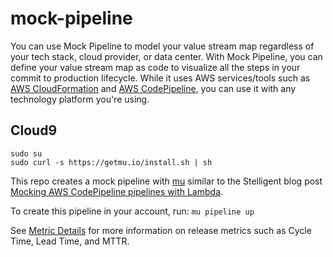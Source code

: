 # mock-pipeline

You can use Mock Pipeline to model your value stream map regardless of your tech stack, cloud provider, or data center. With Mock Pipeline, you can define your value stream map as code to visualize all the steps in your commit to production lifecycle. While it uses AWS services/tools such as [AWS CloudFormation](https://aws.amazon.com/cloudformation/) and [AWS CodePipeline](https://aws.amazon.com/codepipeline/), you can use it with any technology platform you're using. 

## Cloud9

```
sudo su
sudo curl -s https://getmu.io/install.sh | sh
```

This repo creates a mock pipeline with [mu](https://getmu.io) similar to the Stelligent blog post [Mocking AWS CodePipeline pipelines with Lambda](https://stelligent.com/2016/02/15/mocking-aws-codepipeline-pipelines-with-lambda/).

To create this pipeline in your account, run: `mu pipeline up`

See [Metric Details](https://github.com/stelligent/pipeline-dashboard#metric-details) for more information on release metrics such as Cycle Time, Lead Time, and MTTR. 
